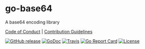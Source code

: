 # go-base64

A base64 encoding library

[Code of Conduct](./.github/CONDUCT.md) |
[Contribution Guidelines](./.github/CONTRIBUTING.md)

[![GitHub release](https://img.shields.io/github/tag/manifoldco/go-base64.svg?label=latest)](https://github.com/manifoldco/go-base64/releases)
[![GoDoc](https://img.shields.io/badge/godoc-reference-blue.svg)](https://godoc.org/github.com/manifoldco/go-base64)
[![Travis](https://img.shields.io/travis/manifoldco/go-base64/master.svg)](https://travis-ci.org/manifoldco/go-base64)
[![Go Report Card](https://goreportcard.com/badge/github.com/manifoldco/go-base64)](https://goreportcard.com/report/github.com/manifoldco/go-base64)
[![License](https://img.shields.io/badge/license-BSD-blue.svg)](./LICENSE.md)
